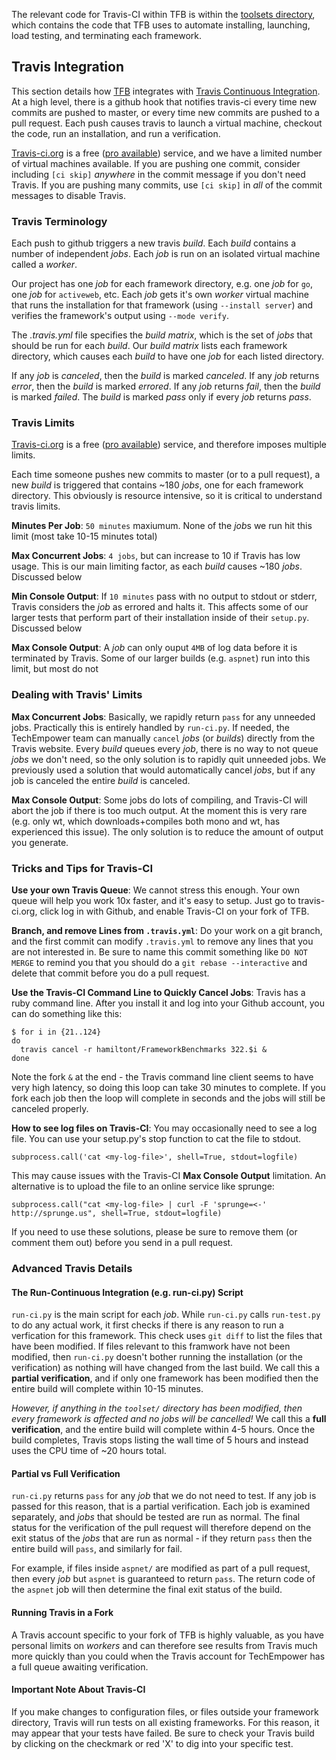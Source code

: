 The relevant code for Travis-CI within TFB is within the 
[toolsets directory](https://github.com/TechEmpower/FrameworkBenchmarks/tree/master/toolset), 
which contains the code that TFB uses to automate installing, 
launching, load testing, and terminating each framework.

## Travis Integration

This section details how 
[TFB](https://github.com/TechEmpower/FrameworkBenchmarks) 
integrates with 
[Travis Continuous Integration](https://travis-ci.org/TechEmpower/FrameworkBenchmarks). 
At a high level, there is a github hook that notifies travis-ci every 
time new commits are pushed to master, or every time new commits 
are pushed to a pull request. Each push causes travis to launch a 
virtual machine, checkout the code, run an installation, and run
a verification.

[Travis-ci.org](https://travis-ci.org/) is a free 
([pro available](https://travis-ci.com/)) service, and we have a limited 
number of virtual machines available. If you are pushing one 
commit, consider including `[ci skip]` *anywhere* in the commit 
message if you don't need Travis. If you are pushing many commits, 
use `[ci skip]` in *all* of the commit messages to disable Travis. 

### Travis Terminology

Each push to github triggers a new travis *build*. Each *build* 
contains a number of independent *jobs*. Each *job* is run on an
isolated virtual machine called a *worker*. 

Our project has one *job* for each framework directory, e.g. 
one *job* for `go`, one *job* for `activeweb`, etc. Each 
*job* gets it's own *worker* virtual machine that runs the 
installation for that framework (using `--install server`) and 
verifies the framework's output using `--mode verify`. 

The *.travis.yml* file specifies the *build matrix*, which is 
the set of *jobs* that should be run for each *build*. Our 
*build matrix* lists each framework directory, which causes 
each *build* to have one *job* for each listed directory. 

If any *job* is *canceled*, then the *build* is marked *canceled*.
If any *job* returns *error*, then the *build* is marked *errored*.
If any *job* returns *fail*, then the *build* is marked *failed*.
The *build* is marked *pass* only if every *job* returns *pass*. 

### Travis Limits

[Travis-ci.org](https://travis-ci.org/) is a free 
([pro available](https://travis-ci.com/)) service, and therefore imposes 
multiple limits. 

Each time someone pushes new commits to master (or to a pull request), 
a new *build* is triggered that contains ~180 *jobs*, one for each 
framework directory. This obviously is resource intensive, so it is 
critical to understand travis limits. 

**Minutes Per Job**: `50 minutes` maxiumum. None of the *job*s we run hit 
this limit (most take 10-15 minutes total)

**Max Concurrent Jobs**: `4 jobs`, but can increase to 10 if Travis has low 
usage. This is our main limiting factor, as each *build* causes ~180 *jobs*.
Discussed below

**Min Console Output**: If `10 minutes` pass with no output to stdout or stderr, 
Travis considers the *job* as errored and halts it. This affects some of our
larger tests that perform part of their installation inside of their `setup.py`. 
Discussed below

**Max Console Output**: A *job* can only ouput `4MB` of log data before it 
is terminated by Travis. Some of our larger builds (e.g. `aspnet`) run into 
this limit, but most do not

### Dealing with Travis' Limits

**Max Concurrent Jobs**: Basically, we rapidly return `pass` for any unneeded 
jobs. Practically this is entirely handled by `run-ci.py`. If needed, the 
TechEmpower team can manually `cancel` *jobs* (or *builds*) directly from the 
Travis website. Every *build* queues every *job*, there is no way to not queue *jobs*
we don't need, so the only solution is to rapidly quit unneeded jobs. We previously
used a solution that would automatically cancel *jobs*, but if any job is canceled the
entire *build* is canceled. 

**Max Console Output**: Some jobs do lots of compiling, and Travis-CI will
abort the job if there is too much output. At the moment this is very 
rare (e.g. only wt, which downloads+compiles both mono and wt, has experienced
this issue). The only solution is to reduce the amount of output you generate. 

### Tricks and Tips for Travis-CI

**Use your own Travis Queue**: We cannot stress this enough. Your own queue will 
help you work 10x faster, and it's easy to setup. Just go to travis-ci.org, click 
log in with Github, and enable Travis-CI on your fork of TFB. 

**Branch, and remove Lines from `.travis.yml`**: Do your work on a git branch, and the 
first commit can modify `.travis.yml` to remove any lines that you are not interested
in. Be sure to name this commit something like `DO NOT MERGE` to remind you that you
should do a `git rebase --interactive` and delete that commit before you do a pull 
request. 

**Use the Travis-CI Command Line to Quickly Cancel Jobs**: Travis has a ruby command line. 
After you install it and log into your Github account, you can do something like this: 

    $ for i in {21..124}
    do
      travis cancel -r hamiltont/FrameworkBenchmarks 322.$i &
    done

Note the fork `&` at the end - the Travis command line client seems to have very high
latency, so doing this loop can take 30 minutes to complete. If you fork each job then
the loop will complete in seconds and the jobs will still be canceled properly. 

**How to see log files on Travis-CI**: You may occasionally need to see a log file. 
You can use your setup.py's stop function to cat the file to stdout. 
    
    subprocess.call('cat <my-log-file>', shell=True, stdout=logfile)

This may cause issues with the Travis-CI **Max Console Output** limitation. An alternative
is to upload the file to an online service like sprunge: 

    subprocess.call("cat <my-log-file> | curl -F 'sprunge=<-' http://sprunge.us", shell=True, stdout=logfile)

If you need to use these solutions, please be sure to remove them (or comment them out)
before you send in a pull request.

### Advanced Travis Details

#### The Run-Continuous Integration (e.g. run-ci.py) Script

`run-ci.py` is the main script for each *job*. While `run-ci.py` calls 
`run-test.py` to do any actual work, it first checks if there is any 
reason to run a verfication for this framework. This check uses `git diff`
to list the files that have been modified. If files relevant to this 
framwork have not been modified, then `run-ci.py` doesn't bother running 
the installation (or the verification) as nothing will have changed from 
the last build. We call this a **partial verification**, and if only one 
framework has been modified then the entire build will complete within 
10-15 minutes. 

*However, if anything in the `toolset/` directory has been modified, then
every framework is affected and no jobs will be cancelled!* We call this 
a **full verification**, and the entire build will complete within 4-5 hours. 
Once the build completes, Travis stops listing the wall time of 5 hours and 
instead uses the CPU time of ~20 hours total. 

#### Partial vs Full Verification

`run-ci.py` returns `pass` for any *job* that we do not need to test. If any 
job is passed for this reason, that is a partial verification. Each job is 
examined separately, and *jobs* that should be tested are run as normal. 
The final status for the verification of the pull request will therefore depend on the 
exit status of the *jobs* that are run as normal - if they return `pass` then
the entire build will `pass`, and similarly for fail. 

For example, if files inside `aspnet/` are modified as part of a pull request, 
then every *job* but `aspnet` is guaranteed to return `pass`. The return code 
of the `aspnet` job will then determine the final exit status of the build. 

#### Running Travis in a Fork

A Travis account specific to your fork of TFB is highly valuable, as you have 
personal limits on *workers* and can therefore see results from Travis much 
more quickly than you could when the Travis account for TechEmpower has a 
full queue awaiting verification. 

#### Important Note About Travis-CI

If you make changes to configuration files, or files outside your framework
directory, Travis will run tests on all existing frameworks. For this reason,
it may appear that your tests have failed. Be sure to check your Travis build
by clicking on the checkmark or red 'X' to dig into your specific test.

